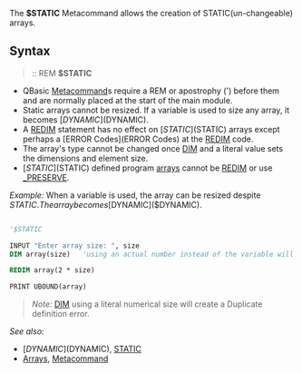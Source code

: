 The **$STATIC** Metacommand allows the creation of STATIC(un-changeable) arrays.



## Syntax

> :: REM **$STATIC**


* QBasic [Metacommand](Metacommand)s require a REM or apostrophy (') before them and are normally placed at the start of the main module.
* Static arrays cannot be resized. If a variable is used to size any array, it becomes [$DYNAMIC]($DYNAMIC).
* A [REDIM](REDIM) statement has no effect on [$STATIC]($STATIC) arrays except perhaps a [ERROR Codes](ERROR Codes) at the [REDIM](REDIM) code.
* The array's type cannot be changed once [DIM](DIM) and a literal value sets the dimensions and element size.
* [$STATIC]($STATIC) defined program [arrays](arrays) cannot be [REDIM](REDIM) or use [_PRESERVE](_PRESERVE).


*Example:* When a variable is used, the array can be resized despite $STATIC. The array becomes [$DYNAMIC]($DYNAMIC).

```vb

'$STATIC

INPUT "Enter array size: ", size
DIM array(size)   'using an actual number instead of the variable will create an error!

REDIM array(2 * size)

PRINT UBOUND(array) 

```
>  *Note:* [DIM](DIM) using a literal numerical size will create a Duplicate definition error.


*See also:* 
* [$DYNAMIC]($DYNAMIC), [STATIC](STATIC)
* [Arrays](Arrays), [Metacommand](Metacommand)




